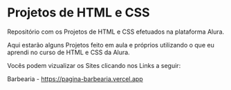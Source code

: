 # Projetos de HTML e CSS

Repositório com os Projetos de HTML e CSS efetuados na plataforma Alura.

Aqui estarão alguns Projetos feito em aula e próprios utilizando o que eu aprendi no curso de HTML e CSS da Alura.

Vocês podem vizualizar os Sites clicando nos Links a seguir:

Barbearia - https://pagina-barbearia.vercel.app

